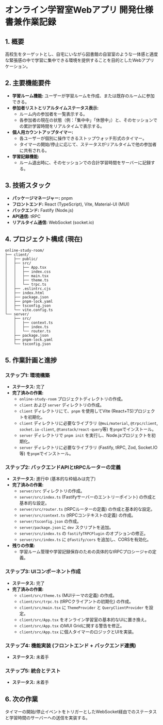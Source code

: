 # オンライン学習室Webアプリ 開発仕様書兼作業記録

## 1. 概要
高校生をターゲットとし、自宅にいながら図書館の自習室のような一体感と適度な緊張感の中で学習に集中できる環境を提供することを目的としたWebアプリケーション。

## 2. 主要機能要件
- **学習ルーム機能:** ユーザーが学習ルームを作成、または既存のルームに参加できる。
- **参加者リストとリアルタイムステータス表示:**
    - ルーム内の参加者を一覧表示する。
    - 各参加者の現在の状態（例：「集中中」「休憩中」）と、そのセッションでの累計学習時間をリアルタイムで表示する。
- **個人用カウントアップタイマー:**
    - 各ユーザーが個別に操作できるストップウォッチ形式のタイマー。
    - タイマーの開始/停止に応じて、ステータスがリアルタイムで他の参加者に共有される。
- **学習記録機能:**
    - ルーム退出時に、そのセッションでの合計学習時間をサーバーに記録する。

## 3. 技術スタック
- **パッケージマネージャー:** pnpm
- **フロントエンド:** React (TypeScript), Vite, Material-UI (MUI)
- **バックエンド:** Fastify (Node.js)
- **API通信:** tRPC
- **リアルタイム通信:** WebSocket (socket.io)

## 4. プロジェクト構成 (現在)
```
online-study-room/
├── client/
│   ├── public/
│   ├── src/
│   │   ├── App.tsx
│   │   ├── index.css
│   │   ├── main.tsx
│   │   ├── theme.ts
│   │   └── trpc.ts
│   ├── .eslintrc.cjs
│   ├── index.html
│   ├── package.json
│   ├── pnpm-lock.yaml
│   ├── tsconfig.json
│   └── vite.config.ts
└── server/
    ├── src/
    │   ├── context.ts
    │   ├── index.ts
    │   └── router.ts
    ├── package.json
    ├── pnpm-lock.yaml
    └── tsconfig.json
```

## 5. 作業計画と進捗

### ステップ1: 環境構築
- **ステータス:** 完了
- **完了済みの作業:**
    - `online-study-room` プロジェクトディレクトリの作成。
    - `client` および `server` ディレクトリの作成。
    - `client` ディレクトリにて、`pnpm` を使用してVite (React+TS)プロジェクトを初期化。
    - `client` ディレクトリに必要なライブラリ (`@mui/material`, `@trpc/client`, `socket.io-client`, `@tanstack/react-query`等) を`pnpm`でインストール。
    - `server` ディレクトリで `pnpm init` を実行し、Node.jsプロジェクトを初期化。
    - `server` ディレクトリに必要なライブラリ (Fastify, tRPC, Zod, Socket.IO等) を`pnpm`でインストール。

### ステップ2: バックエンドAPIとtRPCルーターの定義
- **ステータス:** 進行中 (基本的な枠組みは完了)
- **完了済みの作業:**
    - `server/src` ディレクトリの作成。
    - `server/src/index.ts` (Fastifyサーバーのエントリーポイント) の作成と基本的な設定。
    - `server/src/router.ts` (tRPCルーターの定義) の作成と基本的な設定。
    - `server/src/context.ts` (tRPCコンテキストの定義) の作成。
    - `server/tsconfig.json` の作成。
    - `server/package.json` に `dev` スクリプトを追加。
    - `server/src/index.ts` の `fastifyTRPCPlugin` のオプションの修正。
    - `server/src/index.ts` に `@fastify/cors` を追加し、CORSを有効化。
- **残りの作業:**
    - 学習ルーム管理や学習記録保存のための具体的なtRPCプロシージャの定義。

### ステップ3: UIコンポーネント作成
- **ステータス:** 完了
- **完了済みの作業:**
    - `client/src/theme.ts` (MUIテーマの定義) の作成。
    - `client/src/trpc.ts` (tRPCクライアントの初期化) の作成。
    - `client/src/main.tsx` に `ThemeProvider` と `QueryClientProvider` を設定。
    - `client/src/App.tsx` をオンライン学習室の基本的なUIに置き換え。
    - `client/src/App.tsx` のMUI Gridに関する警告を修正。
    - `client/src/App.tsx` に個人タイマーのロジックとUIを実装。

### ステップ4: 機能実装 (フロントエンド + バックエンド連携)
- **ステータス:** 未着手

### ステップ5: 統合とテスト
- **ステータス:** 未着手

## 6. 次の作業
タイマーの開始/停止イベントをトリガーとしたWebSocket経由でのステータスと学習時間のサーバーへの送信を実装する。
